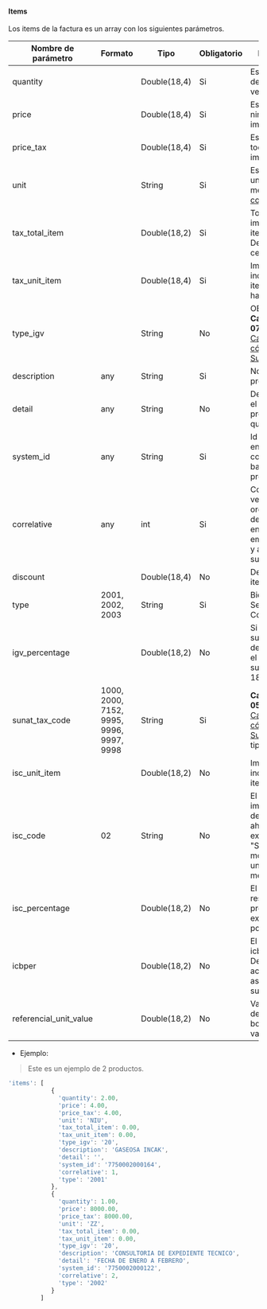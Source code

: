 #### Items
Los items de la factura es un array con los siguientes parámetros.

Nombre de parámetro | Formato | Tipo | Obligatorio | Descripción 
------------ | ------------- | ------------- | ------------- | -------------
quantity |  | Double(18,4) | Si | Es la cantidad de productos vendidos.
price |  | Double(18,4) | Si | Es el precio sin ningun tipo de impuesto.
price_tax |  | Double(18,4) | Si | Es el precio con todos los impuestos.
unit |  | String | Si | Es código de las unidades de medida.[Ver lista completa](https://docs.google.com/spreadsheets/d/1g4BislVBPrFvyMb0unRyYEHGCtl9UlLCepigaoNak5A/edit#gid=367466330)
tax_total_item |  | Double(18,2) | Si | Total del impuesto del item x cantidad. De no haber, cero.
tax_unit_item |  | Double(18,4) | Si | Impuesto individual del item. De no haber, cero.
type_igv | | String | No | OBSOLETO. **Catálogo No. 07 en el** [Catálogo de códigos de Sunat](catalogo-de-codigos.pdf).
description | any | String | Si | Nombre del producto.
detail | any | String | No | Detalle extra en el nombre del producto que se quiera detallar.
system_id | any| String | Si | Id del producto en su sistema, como código de barras del producto.
correlative | any| int | Si | Correlativo en la venta. Es el orden de la lista de productos a enviar. Debe empezar con 1 y así sucesivamente.
discount |  | Double(18,4) | No | Descuento del item.
type | 2001, 2002, 2003 | String | Si | Bienes:**2001**, Servicios:**2002**, Contratos:**2003**.
igv_percentage | | Double(18,2) | No | Si el item esta sujeto al igv, se debe de enviar el porcentaje de su cálculo. Ej: 18.00
sunat_tax_code | 1000, 2000, 7152, 9995, 9996, 9997, 9998 | String | Si | **Catálogo No. 05 en el** [Catálogo de códigos de Sunat](anexo-244-2019.pdf) para el tipo de tributos.
isc_unit_item | | Double(18,2) | No | Impuesto ISC individual del item.
isc_code | 02 | String | No | El tipo de impuesto ISC del item. Por ahora solo existe el control "Sujetos a un monto fijo por una unidad de medida"
isc_percentage | | Double(18,2) | No | El valor del isc respecto al precio del item expresado en porcentaje.
icbper | | Double(18,2) | No | El valor del icbper del item. Debe estar de acuerdo al valor asignado por sunat por año.
referencial_unit_value | |Double(18,2) | No | Valor referencial del precio de la bolsa cuando su valor es cero.

* Ejemplo:

> Este es un ejemplo de 2 productos.

```js
'items': [
            {
              'quantity': 2.00, 
              'price': 4.00, 
              'price_tax': 4.00, 
              'unit': 'NIU',
              'tax_total_item': 0.00, 
              'tax_unit_item': 0.00, 
              'type_igv': '20', 
              'description': 'GASEOSA INCAK', 
              'detail': '', 
              'system_id': '7750002000164', 
              'correlative': 1, 
              'type': '2001'
            }, 
            {
              'quantity': 1.00, 
              'price': 8000.00, 
              'price_tax': 8000.00,
              'unit': 'ZZ',
              'tax_total_item': 0.00, 
              'tax_unit_item': 0.00, 
              'type_igv': '20', 
              'description': 'CONSULTORIA DE EXPEDIENTE TECNICO', 
              'detail': 'FECHA DE ENERO A FEBRERO',
              'system_id': '7750002000122', 
              'correlative': 2, 
              'type': '2002'
            }
         ]
```
